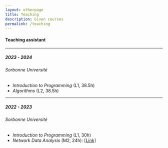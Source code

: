```yaml
---
layout: otherpage
title: Teaching
description: Given courses
permalink: /teaching
---
```


#### Teaching assistant 

---

##### 2023 - 2024
###### Sorbonne Université
- *Introduction to Programming* (L1, 38.5h)
- *Algorithms* (L2, 38.5h)

---

##### 2022 - 2023
###### Sorbonne Université
- *Introduction to Programming* (L1, 30h)
- *Network Data Analysis* (M2, 24h): [[Link]](https://github.com/yokaiAG/DataNets-Course)